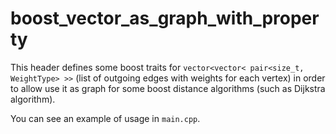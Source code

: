 # boost_vector_as_graph_with_property

This header defines some boost traits for `vector<vector< pair<size_t, WeightType> >>` (list of outgoing edges with weights for each vertex) in order to allow use it as graph for some boost distance algorithms (such as Dijkstra algorithm).

You can see an example of usage in `main.cpp`.
